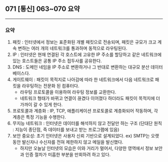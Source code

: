 ## 071 [통신] 063~070 요약

---

### 요약
1. 패킷 : 인터넷에서 정보는 표준화된 개별 패킷으로 전송되며, 패킷은 규모가 크고 계속 변하는 여러 개의 네트워크를 통과하며 동적으로 라우팅된다.
2. IP : 인터넷은 현재 연결된 각 호스트에 고유한 IP 주소를 할당하고 같은 네트워크에 있는 호스트들은 공통 IP 주소 접두사를 공유한다.
3. DNS : 도메인 네임을 IP 주소로 변환하거나 그 반대로 변환하는 대규모 분산 데이터베이스다.
4. 게이트웨이 : 패킷이 목적지로 나아감에 따라 한 네트워크에서 다음 네트워크로 패킷을 라우팅하는 전문화 된 컴퓨터다.
   - 라우팅 프로토콜을 이용하여 라우팅 정보를 교환한다.
   - 네트워크 형태가 바뀌고 연결이 끊겼다 이어졌다 하더라도 패킷이 목적지에 더 가까이 갈 수 있게 한다.
5. 프로토콜과 계층화 : IP, TCP, 애플리케이션 프로토콜로 계층화되어 작동하며, 각 계층은 특정 기능을 수행한다.
6. 무지능 네트워크 : 인터넷은 데이터를 해석하지 않고 전달만 하는 구조 (단대단 원칙 : 지능이 종단점, 즉 데이터를 보내고 받는 프로그램에 있음)
7. 보안 중요성: 초기 인터넷은 사용자 신뢰 기반으로 설계되었다. ex) SMTP는 오랫 동안 발신자나 수신자를 전혀 제한하지 않고 메일을 발신했다.
   - 하지만 오늘날 인터넷의 모습은 이와 거리가 멀어서, 다양한 영역에서 정보 보안과 인증 절차가 미흡한 부분을 만회하려 하고 있다.